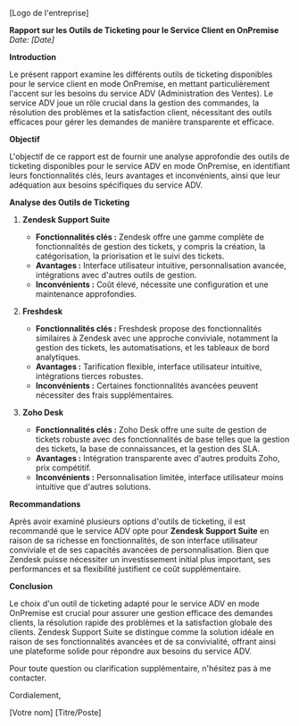 [Logo de l'entreprise]

**Rapport sur les Outils de Ticketing pour le Service Client en OnPremise**
*Date: [Date]*

**Introduction**

Le présent rapport examine les différents outils de ticketing disponibles pour le service client en mode OnPremise, en mettant particulièrement l'accent sur les besoins du service ADV (Administration des Ventes). Le service ADV joue un rôle crucial dans la gestion des commandes, la résolution des problèmes et la satisfaction client, nécessitant des outils efficaces pour gérer les demandes de manière transparente et efficace.

**Objectif**

L'objectif de ce rapport est de fournir une analyse approfondie des outils de ticketing disponibles pour le service ADV en mode OnPremise, en identifiant leurs fonctionnalités clés, leurs avantages et inconvénients, ainsi que leur adéquation aux besoins spécifiques du service ADV.

**Analyse des Outils de Ticketing**

1. **Zendesk Support Suite**
   - **Fonctionnalités clés :** Zendesk offre une gamme complète de fonctionnalités de gestion des tickets, y compris la création, la catégorisation, la priorisation et le suivi des tickets.
   - **Avantages :** Interface utilisateur intuitive, personnalisation avancée, intégrations avec d'autres outils de gestion.
   - **Inconvénients :** Coût élevé, nécessite une configuration et une maintenance approfondies.

2. **Freshdesk**
   - **Fonctionnalités clés :** Freshdesk propose des fonctionnalités similaires à Zendesk avec une approche conviviale, notamment la gestion des tickets, les automatisations, et les tableaux de bord analytiques.
   - **Avantages :** Tarification flexible, interface utilisateur intuitive, intégrations tierces robustes.
   - **Inconvénients :** Certaines fonctionnalités avancées peuvent nécessiter des frais supplémentaires.

3. **Zoho Desk**
   - **Fonctionnalités clés :** Zoho Desk offre une suite de gestion de tickets robuste avec des fonctionnalités de base telles que la gestion des tickets, la base de connaissances, et la gestion des SLA.
   - **Avantages :** Intégration transparente avec d'autres produits Zoho, prix compétitif.
   - **Inconvénients :** Personnalisation limitée, interface utilisateur moins intuitive que d'autres solutions.

**Recommandations**

Après avoir examiné plusieurs options d'outils de ticketing, il est recommandé que le service ADV opte pour **Zendesk Support Suite** en raison de sa richesse en fonctionnalités, de son interface utilisateur conviviale et de ses capacités avancées de personnalisation. Bien que Zendesk puisse nécessiter un investissement initial plus important, ses performances et sa flexibilité justifient ce coût supplémentaire.

**Conclusion**

Le choix d'un outil de ticketing adapté pour le service ADV en mode OnPremise est crucial pour assurer une gestion efficace des demandes clients, la résolution rapide des problèmes et la satisfaction globale des clients. Zendesk Support Suite se distingue comme la solution idéale en raison de ses fonctionnalités avancées et de sa convivialité, offrant ainsi une plateforme solide pour répondre aux besoins du service ADV.

Pour toute question ou clarification supplémentaire, n'hésitez pas à me contacter.

Cordialement,

[Votre nom]
[Titre/Poste]